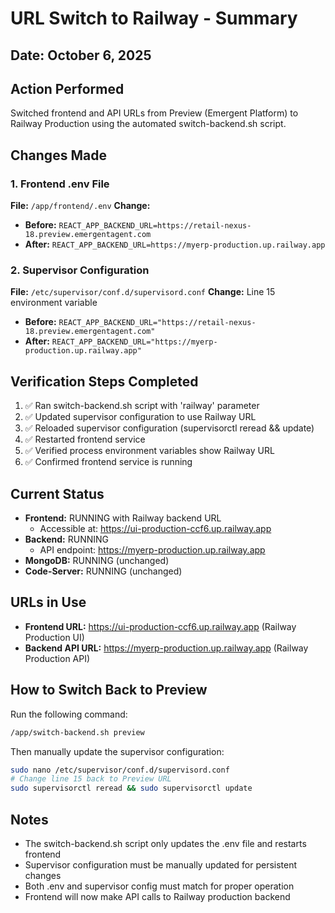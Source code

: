 # URL Switch to Railway - Summary

## Date: October 6, 2025

## Action Performed
Switched frontend and API URLs from Preview (Emergent Platform) to Railway Production using the automated switch-backend.sh script.

## Changes Made

### 1. Frontend .env File
**File:** `/app/frontend/.env`
**Change:** 
- **Before:** `REACT_APP_BACKEND_URL=https://retail-nexus-18.preview.emergentagent.com`
- **After:** `REACT_APP_BACKEND_URL=https://myerp-production.up.railway.app`

### 2. Supervisor Configuration
**File:** `/etc/supervisor/conf.d/supervisord.conf`
**Change:** Line 15 environment variable
- **Before:** `REACT_APP_BACKEND_URL="https://retail-nexus-18.preview.emergentagent.com"`
- **After:** `REACT_APP_BACKEND_URL="https://myerp-production.up.railway.app"`

## Verification Steps Completed
1. ✅ Ran switch-backend.sh script with 'railway' parameter
2. ✅ Updated supervisor configuration to use Railway URL
3. ✅ Reloaded supervisor configuration (supervisorctl reread && update)
4. ✅ Restarted frontend service
5. ✅ Verified process environment variables show Railway URL
6. ✅ Confirmed frontend service is running

## Current Status
- **Frontend:** RUNNING with Railway backend URL
  - Accessible at: https://ui-production-ccf6.up.railway.app
- **Backend:** RUNNING 
  - API endpoint: https://myerp-production.up.railway.app
- **MongoDB:** RUNNING (unchanged)
- **Code-Server:** RUNNING (unchanged)

## URLs in Use
- **Frontend URL:** https://ui-production-ccf6.up.railway.app (Railway Production UI)
- **Backend API URL:** https://myerp-production.up.railway.app (Railway Production API)

## How to Switch Back to Preview
Run the following command:
```bash
/app/switch-backend.sh preview
```

Then manually update the supervisor configuration:
```bash
sudo nano /etc/supervisor/conf.d/supervisord.conf
# Change line 15 back to Preview URL
sudo supervisorctl reread && sudo supervisorctl update
```

## Notes
- The switch-backend.sh script only updates the .env file and restarts frontend
- Supervisor configuration must be manually updated for persistent changes
- Both .env and supervisor config must match for proper operation
- Frontend will now make API calls to Railway production backend
